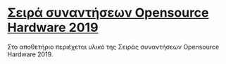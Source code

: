 # [Σειρά συναντήσεων Opensource Hardware 2019](https://www.greeklug.gr/el/activities/news/355-greeklug-20190217-fosh)

Στο αποθετήριο περιέχεται υλικό της Σειράς συναντήσεων Opensource Hardware 2019.
